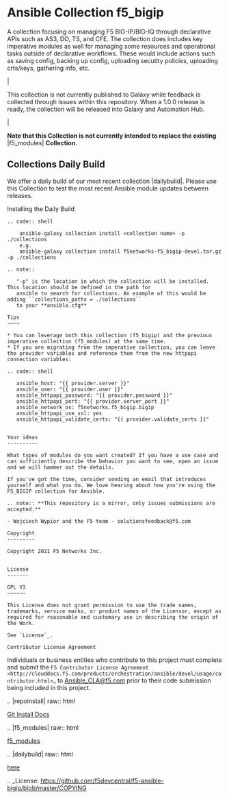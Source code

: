 Ansible Collection f5_bigip
===========================


A collection focusing on managing F5 BIG-IP/BIG-IQ through declarative APIs such as AS3, DO, TS, and CFE. The collection does includes key imperative modules as well for managing some resources and operational tasks outside of declarative workflows. These would include actions such as saving config, backing up config, uploading secutity policies, uploading crts/keys, gathering info, etc.

|

This collection is not currently published to Galaxy while feedback is collected through issues within this repository. When a 1.0.0 release is ready, the collection will be released into Galaxy and Automation Hub.

|

**Note that this Collection is not currently intended to replace the existing** |f5_modules| **Collection.**

Collections Daily Build
-----------------------

We offer a daily build of our most recent collection |dailybuild|. Please use this Collection to test the most
recent Ansible module updates between releases.

Installing the Daily Build
~~~~~~~~~~~~~~~~~~~~~~~~~~
.. code:: shell

    ansible-galaxy collection install <collection name> -p ./collections
    e.g.
    ansible-galaxy collection install f5networks-f5_bigip-devel.tar.gz -p ./collections

.. note::

   "-p" is the location in which the collection will be installed. This location should be defined in the path for
   ansible to search for collections. An example of this would be adding ``collections_paths = ./collections``
   to your **ansible.cfg**

Tips
~~~~

* You can leverage both this collection (f5_bigip) and the previous imperative collection (f5_modules) at the same time.
* If you are migrating from the imperative collection, you can leave the provider variables and reference them from the new httpapi connection variables:

.. code:: shell

   ansible_host: "{{ provider.server }}"
   ansible_user: "{{ provider.user }}"
   ansible_httpapi_password: "{{ provider.password }}"
   ansible_httpapi_port: "{{ provider.server_port }}"
   ansible_network_os: f5networks.f5_bigip.bigip
   ansible_httpapi_use_ssl: yes
   ansible_httpapi_validate_certs: "{{ provider.validate_certs }}"


Your ideas
----------

What types of modules do you want created? If you have a use case and can sufficiently describe the behavior you want to see, open an issue and we will hammer out the details.

If you've got the time, consider sending an email that introduces yourself and what you do. We love hearing about how you're using the F5_BIGIP collection for Ansible.

.. note:: **This repository is a mirror, only issues submissions are accepted.**

- Wojciech Wypior and the F5 team - solutionsfeedback@f5.com

Copyright
---------

Copyright 2021 F5 Networks Inc.


License
-------

GPL V3
~~~~~~

This License does not grant permission to use the trade names, trademarks, service marks, or product names of the Licensor, except as required for reasonable and customary use in describing the origin of the Work.

See `License`_.

Contributor License Agreement
~~~~~~~~~~~~~~~~~~~~~~~~~~~~~
Individuals or business entities who contribute to this project must complete and submit the `F5 Contributor License Agreement <http://clouddocs.f5.com/products/orchestration/ansible/devel/usage/contributor.html>`_ to Ansible_CLA@f5.com prior to their code submission being included in this project.

.. |repoinstall| raw:: html

   <a href="https://docs.ansible.com/ansible/latest/user_guide/collections_using.html#installing-a-collection-from-a-git-repository" target="_blank">Git Install Docs</a>

.. |f5_modules| raw:: html

   <a href="https://galaxy.ansible.com/f5networks/f5_modules" target="_blank">f5_modules</a>

.. |dailybuild| raw:: html

   <a href="https://f5-ansible.s3.amazonaws.com/collections/f5networks-f5_bigip-devel.tar.gz" target="_blank">here</a>

.. _License: https://github.com/f5devcentral/f5-ansible-bigip/blob/master/COPYING